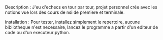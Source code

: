 Description :
J'eu d'echecs en tour par tour, projet personnel crée avec les notions vue lors des cours de nsi de premiere et terminale.

installation :
Pour tester, installez simplement le repertoire, aucune bibliotheque n'est necessaire, lancez le programme a partir d'un editeur de code ou d'un executeur python.
